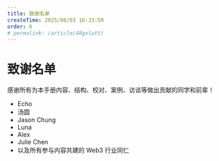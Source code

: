 ```yaml
---
title: 致谢名单
createTime: 2025/06/03 16:33:50
order: 6
# permalink: /article/48gxlutt/
---
```

# 致谢名单

感谢所有为本手册内容、结构、校对、案例、访谈等做出贡献的同学和前辈！

- Echo
- 汤圆
- Jason Chung
- Luna
- Alex
- Julie Chen
- 以及所有参与内容共建的 Web3 行业同仁 